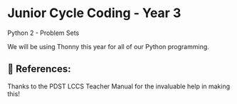# Junior Cycle Coding - Year 3
Python 2 - Problem Sets

We will be using Thonny this year for all of our Python programming.


## 📖 References: 
Thanks to the PDST LCCS Teacher Manual for the invaluable help in making this!

